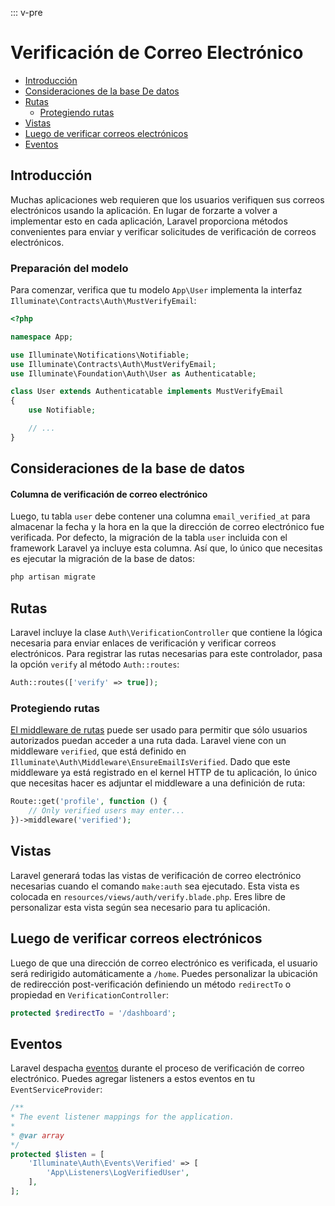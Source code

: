 ::: v-pre

# Verificación de Correo Electrónico

- [Introducción](#introduction)
- [Consideraciones de la base De datos](#verification-database)
- [Rutas](#verification-routing)
    - [Protegiendo rutas](#protecting-routes)
- [Vistas](#verification-views)
- [Luego de verificar correos electrónicos](#after-verifying-emails)
- [Eventos](#events)

<a name="introduction"></a>
## Introducción

Muchas aplicaciones web requieren que los usuarios verifiquen sus correos electrónicos usando la aplicación. En lugar de forzarte a volver a implementar esto en cada aplicación, Laravel proporciona métodos convenientes para enviar y verificar solicitudes de verificación de correos electrónicos. 

### Preparación del modelo

Para comenzar, verifica que tu modelo `App\User` implementa la interfaz `Illuminate\Contracts\Auth\MustVerifyEmail`:

```php
<?php

namespace App;

use Illuminate\Notifications\Notifiable;
use Illuminate\Contracts\Auth\MustVerifyEmail;
use Illuminate\Foundation\Auth\User as Authenticatable;

class User extends Authenticatable implements MustVerifyEmail
{
    use Notifiable;

    // ...
}
```

<a name="verification-database"></a>
## Consideraciones de la base de datos

#### Columna de verificación de correo electrónico

Luego, tu tabla `user` debe contener una columna `email_verified_at` para almacenar la fecha y la hora en la que la dirección de correo electrónico fue verificada. Por defecto, la migración de la tabla `user` incluida con el framework Laravel ya incluye esta columna. Así que, lo único que necesitas es ejecutar la migración de la base de datos:

```php
php artisan migrate
```

<a name="verification-routing"></a>
## Rutas

Laravel incluye la clase `Auth\VerificationController` que contiene la lógica necesaria para enviar enlaces de verificación y verificar correos electrónicos. Para registrar las rutas necesarias para este controlador, pasa la opción `verify` al método `Auth::routes`:

```php
Auth::routes(['verify' => true]);
```

<a name="protecting-routes"></a>
### Protegiendo rutas

[El middleware de rutas](/docs/{{version}}/middleware) puede ser usado para permitir que sólo usuarios autorizados puedan acceder a una ruta dada. Laravel viene con un middleware `verified`, que está definido en `Illuminate\Auth\Middleware\EnsureEmailIsVerified`. Dado que este middleware ya está registrado en el kernel HTTP de tu aplicación, lo único que necesitas hacer es adjuntar el middleware a una definición de ruta:

```php
Route::get('profile', function () {
    // Only verified users may enter...
})->middleware('verified');
```

<a name="verification-views"></a>
## Vistas

Laravel generará todas las vistas de verificación de correo electrónico necesarias cuando el comando `make:auth` sea ejecutado. Esta vista es colocada en `resources/views/auth/verify.blade.php`. Eres libre de personalizar esta vista según sea necesario para tu aplicación.

<a name="after-verifying-emails"></a>
## Luego de verificar correos electrónicos

Luego de que una dirección de correo electrónico es verificada, el usuario será redirigido automáticamente a `/home`. Puedes personalizar la ubicación de redirección post-verificación definiendo un método `redirectTo` o propiedad en `VerificationController`:

```php
protected $redirectTo = '/dashboard';
```

<a name="events"></a>
## Eventos

Laravel despacha [eventos](/docs/{{version}}/events) durante el proceso de verificación de correo electrónico. Puedes agregar listeners a estos eventos en tu `EventServiceProvider`:

```php
/**
* The event listener mappings for the application.
*
* @var array
*/
protected $listen = [
    'Illuminate\Auth\Events\Verified' => [
        'App\Listeners\LogVerifiedUser',
    ],
];
```